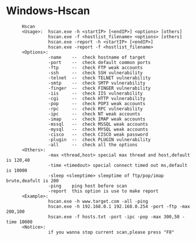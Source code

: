 Windows-Hscan
=============

          Hscan
          <Usage>:  hscan.exe -h <startIP> [<endIP>] <options> [others]
                    hscan.exe -f <hostlist_filename> <options> [others]
                    hscan.exe -report -h <startIP> [<endIP>]
                    hscan.exe -report -f <hostlist_filename>
          <Options>:
                    -name    --  check hostname of target
                    -port    --  check default common ports
                    -ftp     --  check FTP weak accounts
                    -ssh     --  check SSH vulnerability
                    -telnet  --  check TELNET vulnerability
                    -smtp    --  check SMTP vulnerability
                    -finger  --  check FINGER vulnerability
                    -iis     --  check IIS vulnerability
                    -cgi     --  check HTTP vulnerability
                    -pop     --  check POP3 weak accounts
                    -rpc     --  check RPC vulnerability
                    -ipc     --  check NT weak accounts
                    -imap    --  check IMAP weak accounts
                    -mssql   --  check MSSQL weak accounts
                    -mysql   --  check MYSQL weak accounts
                    -cisco   --  check CISCO weak password
                    -plugin  --  check PLUGIN vulnerability
                    -all     --  check all the options
          <Others>:
                    -max <thread,host> special max thread and host,default is 120,40
                    -time <timedout> special connect timed out ms,default is 10000
                    -sleep <sleeptime> sleeptime of ftp/pop/imap brute,deafult is 200
                    -ping    ping host before scan
                    -report  this option is use to make report
          <Example>:
                    hscan.exe -h www.target.com -all -ping
                    hscan.exe -h 192.168.0.1 192.168.0.254 -port -ftp -max 200,100
                    hscan.exe -f hosts.txt -port -ipc -pop -max 300,50 -time 10000
          <Notice>:
                    if you wanna stop current scan,please press "F8"
